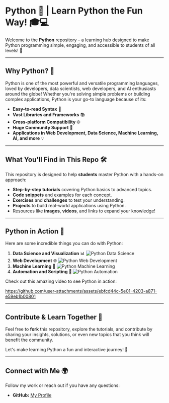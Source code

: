 # Python 🐍 | Learn Python the Fun Way! 🎓💻

Welcome to the **Python** repository – a learning hub designed to make Python programming simple, engaging, and accessible to students of all levels! 🚀

---

## Why Python? 🤔

Python is one of the most powerful and versatile programming languages, loved by developers, data scientists, web developers, and AI enthusiasts around the globe! Whether you're solving simple problems or building complex applications, Python is your go-to language because of its:

- **Easy-to-read Syntax** 📝
- **Vast Libraries and Frameworks** 📚
- **Cross-platform Compatibility** 🌐
- **Huge Community Support** 🤝
- **Applications in Web Development, Data Science, Machine Learning, AI, and more** 💡

---

## What You'll Find in This Repo 🛠

This repository is designed to help **students** master Python with a hands-on approach:

- **Step-by-step tutorials** covering Python basics to advanced topics.
- **Code snippets** and examples for each concept.
- **Exercises** and **challenges** to test your understanding.
- **Projects** to build real-world applications using Python.
- Resources like **images**, **videos**, and links to expand your knowledge!

---

## Python in Action 🚀

Here are some incredible things you can do with Python:

1. **Data Science and Visualization**
   📊 ![Python Data Science](https://example.com/data-science-image)
3. **Web Development**
   🌐 ![Python Web Development](https://example.com/web-dev-image)
5. **Machine Learning**
   🤖 ![Python Machine Learning](https://example.com/ml-image)
7. **Automation and Scripting**
   🔧 ![Python Automation](https://example.com/automation-image)

Check out this amazing video to see Python in action:


https://github.com/user-attachments/assets/ebfcd44c-5e01-4203-a871-e59eb1b00801

---

## Contribute & Learn Together 🤝

Feel free to **fork** this repository, explore the tutorials, and contribute by sharing your insights, solutions, or even new topics that you think will benefit the community.

Let's make learning Python a fun and interactive journey! 🎉

---

## Connect with Me 🌍

Follow my work or reach out if you have any questions:

- **GitHub:** [My Profile](https://github.com/Hafiz-Anees)
